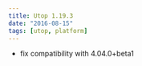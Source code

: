 ```yaml
---
title: Utop 1.19.3
date: "2016-08-15"
tags: [utop, platform]
---
```


* fix compatibility with 4.04.0+beta1
